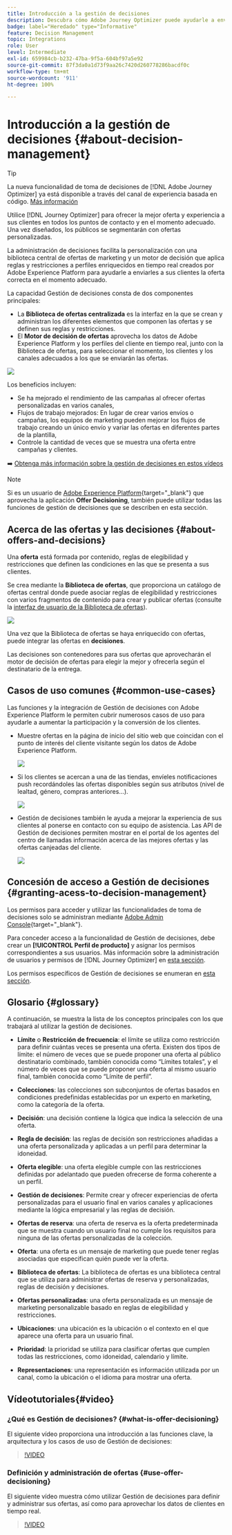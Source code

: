 ```yaml
---
title: Introducción a la gestión de decisiones
description: Descubra cómo Adobe Journey Optimizer puede ayudarle a enviar a sus clientes la oferta correcta en el momento adecuado
badge: label="Heredado" type="Informative"
feature: Decision Management
topic: Integrations
role: User
level: Intermediate
exl-id: 659984cb-b232-47ba-9f5a-604bf97a5e92
source-git-commit: 87f3da0a1d73f9aa26c7420d260778286bacdf0c
workflow-type: tm+mt
source-wordcount: '911'
ht-degree: 100%

---
```


# Introducción a la gestión de decisiones {#about-decision-management}

>[!TIP]
>
>La nueva funcionalidad de toma de decisiones de [!DNL Adobe Journey Optimizer] ya está disponible a través del canal de experiencia basada en código. [Más información](../../experience-decisioning/gs-experience-decisioning.md)

Utilice [!DNL Journey Optimizer] para ofrecer la mejor oferta y experiencia a sus clientes en todos los puntos de contacto y en el momento adecuado. Una vez diseñados, los públicos se segmentarán con ofertas personalizadas.

La administración de decisiones facilita la personalización con una biblioteca central de ofertas de marketing y un motor de decisión que aplica reglas y restricciones a perfiles enriquecidos en tiempo real creados por Adobe Experience Platform para ayudarle a enviarles a sus clientes la oferta correcta en el momento adecuado.

La capacidad Gestión de decisiones consta de dos componentes principales:

* La **Biblioteca de ofertas centralizada** es la interfaz en la que se crean y administran los diferentes elementos que componen las ofertas y se definen sus reglas y restricciones.
* El **Motor de decisión de ofertas** aprovecha los datos de Adobe Experience Platform y los perfiles del cliente en tiempo real, junto con la Biblioteca de ofertas, para seleccionar el momento, los clientes y los canales adecuados a los que se enviarán las ofertas.

![](../assets/architecture.png)

Los beneficios incluyen:

* Se ha mejorado el rendimiento de las campañas al ofrecer ofertas personalizadas en varios canales,
* Flujos de trabajo mejorados: En lugar de crear varios envíos o campañas, los equipos de marketing pueden mejorar los flujos de trabajo creando un único envío y variar las ofertas en diferentes partes de la plantilla,
* Controle la cantidad de veces que se muestra una oferta entre campañas y clientes.

➡️ [Obtenga más información sobre la gestión de decisiones en estos vídeos](#video)

>[!NOTE]
>
>Si es un usuario de [Adobe Experience Platform](https://experienceleague.adobe.com/docs/experience-platform/landing/home.html?lang=es){target="_blank"} que aprovecha la aplicación **Offer Decisioning**, también puede utilizar todas las funciones de gestión de decisiones que se describen en esta sección.

## Acerca de las ofertas y las decisiones {#about-offers-and-decisions}

Una **oferta** está formada por contenido, reglas de elegibilidad y restricciones que definen las condiciones en las que se presenta a sus clientes.

Se crea mediante la **Biblioteca de ofertas**, que proporciona un catálogo de ofertas central donde puede asociar reglas de elegibilidad y restricciones con varios fragmentos de contenido para crear y publicar ofertas (consulte la [interfaz de usuario de la Biblioteca de ofertas](../get-started/user-interface.md)).

![](../assets/offer_structure.png)

Una vez que la Biblioteca de ofertas se haya enriquecido con ofertas, puede integrar las ofertas en **decisiones**.

Las decisiones son contenedores para sus ofertas que aprovecharán el motor de decisión de ofertas para elegir la mejor y ofrecerla según el destinatario de la entrega.

## Casos de uso comunes {#common-use-cases}

Las funciones y la integración de Gestión de decisiones con Adobe Experience Platform le permiten cubrir numerosos casos de uso para ayudarle a aumentar la participación y la conversión de los clientes.

* Muestre ofertas en la página de inicio del sitio web que coincidan con el punto de interés del cliente visitante según los datos de Adobe Experience Platform.

  ![](../assets/website.png)

* Si los clientes se acercan a una de las tiendas, envíeles notificaciones push recordándoles las ofertas disponibles según sus atributos (nivel de lealtad, género, compras anteriores...).

  ![](../assets/push_sample.png)

* Gestión de decisiones también le ayuda a mejorar la experiencia de sus clientes al ponerse en contacto con su equipo de asistencia. Las API de Gestión de decisiones permiten mostrar en el portal de los agentes del centro de llamadas información acerca de las mejores ofertas y las ofertas canjeadas del cliente.

  ![](../../assets/do-not-localize/call-center.png)

## Concesión de acceso a Gestión de decisiones {#granting-acess-to-decision-management}

Los permisos para acceder y utilizar las funcionalidades de toma de decisiones solo se administran mediante [Adobe Admin Console](https://helpx.adobe.com/es/enterprise/managing/user-guide.html){target="_blank"}.

Para conceder acceso a la funcionalidad de Gestión de decisiones, debe crear un **[!UICONTROL Perfil de producto]** y asignar los permisos correspondientes a sus usuarios. Más información sobre la administración de usuarios y permisos de [!DNL Journey Optimizer] en [esta sección](../../administration/permissions.md).

Los permisos específicos de Gestión de decisiones se enumeran en [esta sección](../../administration/high-low-permissions.md#decisions-permissions).

## Glosario {#glossary}

A continuación, se muestra la lista de los conceptos principales con los que trabajará al utilizar la gestión de decisiones.

* **Límite** o **Restricción de frecuencia**: el límite se utiliza como restricción para definir cuántas veces se presenta una oferta. Existen dos tipos de límite: el número de veces que se puede proponer una oferta al público destinatario combinado, también conocida como “Límites totales”, y el número de veces que se puede proponer una oferta al mismo usuario final, también conocida como “Límite de perfil”.

* **Colecciones**: las colecciones son subconjuntos de ofertas basados en condiciones predefinidas establecidas por un experto en marketing, como la categoría de la oferta.

* **Decisión**: una decisión contiene la lógica que indica la selección de una oferta.

* **Regla de decisión**: las reglas de decisión son restricciones añadidas a una oferta personalizada y aplicadas a un perfil para determinar la idoneidad.

* **Oferta elegible**: una oferta elegible cumple con las restricciones definidas por adelantado que pueden ofrecerse de forma coherente a un perfil.

* **Gestión de decisiones**: Permite crear y ofrecer experiencias de oferta personalizadas para el usuario final en varios canales y aplicaciones mediante la lógica empresarial y las reglas de decisión.

* **Ofertas de reserva**: una oferta de reserva es la oferta predeterminada que se muestra cuando un usuario final no cumple los requisitos para ninguna de las ofertas personalizadas de la colección.

* **Oferta**: una oferta es un mensaje de marketing que puede tener reglas asociadas que especifican quién puede ver la oferta.

* **Biblioteca de ofertas**: La biblioteca de ofertas es una biblioteca central que se utiliza para administrar ofertas de reserva y personalizadas, reglas de decisión y decisiones.

* **Ofertas personalizadas**: una oferta personalizada es un mensaje de marketing personalizable basado en reglas de elegibilidad y restricciones.

* **Ubicaciones**: una ubicación es la ubicación o el contexto en el que aparece una oferta para un usuario final.

* **Prioridad**: la prioridad se utiliza para clasificar ofertas que cumplen todas las restricciones, como idoneidad, calendario y límite.

* **Representaciones**: una representación es información utilizada por un canal, como la ubicación o el idioma para mostrar una oferta.

## Vídeotutoriales{#video}

### ¿Qué es Gestión de decisiones? {#what-is-offer-decisioning}

El siguiente vídeo proporciona una introducción a las funciones clave, la arquitectura y los casos de uso de Gestión de decisiones:

>[!VIDEO](https://video.tv.adobe.com/v/326961?quality=12&learn=on)

### Definición y administración de ofertas {#use-offer-decisioning}

El siguiente vídeo muestra cómo utilizar Gestión de decisiones para definir y administrar sus ofertas, así como para aprovechar los datos de clientes en tiempo real.

>[!VIDEO](https://video.tv.adobe.com/v/326841?quality=12&learn=on)


